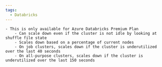 ```yaml
---
tags:
  - Databricks
---
```

    - This is only available for Azure Databricks Premium Plan
        - Can scale down even if the cluster is not idle by looking at shuffle file state
        - Scales down based on a percentage of current nodes
        - On job clusters, scales down if the cluster is underutilized over the last 40 seconds
        - On all-purpose clusters, scales down if the cluster is underutilized over the last 150 seconds